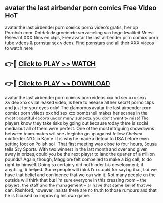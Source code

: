 ## avatar the last airbender porn comics Free Video HoT 

avatar the last airbender porn comics porno video's gratis, hier op Pornhub.com. Ontdek de groeiende verzameling van hoge kwaliteit Meest Relevant XXX films en clips,
Free avatar the last airbender porn comics porn tube videos & pornstar sex videos. Find pornstars and all their XXX videos to watch here


## 👉🔴 [Click to PLAY >> WATCH](http://us.freeplayer.one?title=avatar_the_last_airbender_porn_comics&ref=16D)

## 👉🔴 [Click to PLAY >> DOWNLOAD](http://us.freeplayer.one?title=avatar_the_last_airbender_porn_comics&ref=16D)


avatar the last airbender porn comics porn videos xxx hd sex xxx sexy Xvideo xnxx viral leaked video, is here to release all her secret porno clips and just for your eyes only! The glamorous avatar the last airbender porn comics porn videos xxx hd sex xxx bombshell makes her scenes in the most beautiful decors under many sunsets, you don't want to miss! The players know they take risks by going out because today there is social media but all of them were perfect. One of the most intriguing showdowns between team-mates will see Jorginho go up against fellow Chelsea midfielder N'Golo Kante. It is why he made a detour to USA before even setting foot on Polish soil. That first meeting was close to four hours, Sousa tells Sky Sports. With two winners in the last month and over and given away in prizes, could you be the next player to land the quarter of a million pounds? Again, though, Maggiore felt compelled to make a big call; to do right by himself. Doing so certainly did not hinder his development; if anything, it helped. Some people will think I’m stupid for saying that, but we have that belief and confidence that we can win it. Not many people on the outside will think that but I’m sure everyone in this dressing room – the players, the staff and the management – all have that same belief that we can. Rashford, however, insists there are no truth to those rumours and that he is focused on improving his own game.